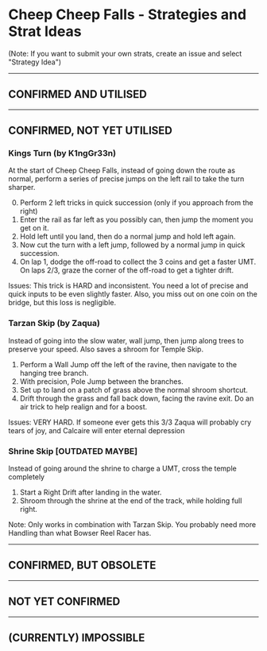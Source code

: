 # Cheep Cheep Falls - Strategies and Strat Ideas

(Note: If you want to submit your own strats, create an issue and select "Strategy Idea")

---
## CONFIRMED AND UTILISED

---
## CONFIRMED, NOT YET UTILISED

### Kings Turn (by K1ngGr33n)
At the start of Cheep Cheep Falls, instead of going down the route as normal, perform a series of precise jumps on the left rail to take the turn sharper.

0. Perform 2 left tricks in quick succession (only if you approach from the right) 
1. Enter the rail as far left as you possibly can, then jump the moment you get on it. 
2. Hold left until you land, then do a normal jump and hold left again. 
3. Now cut the turn with a left jump, followed by a normal jump in quick succession. 
4. On lap 1, dodge the off-road to collect the 3 coins and get a faster UMT. On laps 2/3, graze the corner of the off-road to get a tighter drift. 

Issues: This trick is HARD and inconsistent. You need a lot of precise and quick inputs to be even slightly faster. Also, you miss out on one coin on the bridge, but this loss is negligible. 



### Tarzan Skip (by Zaqua)
Instead of going into the slow water, wall jump, then jump along trees to preserve your speed. Also saves a shroom for Temple Skip.

1. Perform a Wall Jump off the left of the ravine, then navigate to the hanging tree branch.
2. With precision, Pole Jump between the branches. 
3. Set up to land on a patch of grass above the normal shroom shortcut.
4. Drift through the grass and fall back down, facing the ravine exit. Do an air trick to help realign and for a boost.

Issues: VERY HARD. If someone ever gets this 3/3 Zaqua will probably cry tears of joy, and Calcaire will enter eternal depression




### Shrine Skip [OUTDATED MAYBE]
Instead of going around the shrine to charge a UMT, cross the temple completely 

1. Start a Right Drift after landing in the water.
2. Shroom through the shrine at the end of the track, while holding full right.

Note: Only works in combination with Tarzan Skip. You probably need more Handling than what Bowser Reel Racer has.

---
## CONFIRMED, BUT OBSOLETE

---
## NOT YET CONFIRMED

---
## (CURRENTLY) IMPOSSIBLE
